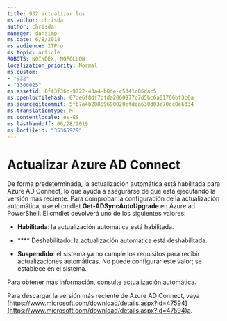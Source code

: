```yaml
---
title: 932 actualizar los
ms.author: chrisda
author: chrisda
manager: dansimp
ms.date: 6/8/2018
ms.audience: ITPro
ms.topic: article
ROBOTS: NOINDEX, NOFOLLOW
localization_priority: Normal
ms.custom:
- "932"
- "1300025"
ms.assetid: 8f43f36c-9722-43a4-b0de-c5341c06dac5
ms.openlocfilehash: 07de6f8df7bfda2060977c7d5bc6a01766bf3c0a
ms.sourcegitcommit: 5fb7a4b28859690020efdea630d03e70cc0e6334
ms.translationtype: MT
ms.contentlocale: es-ES
ms.lasthandoff: 06/28/2019
ms.locfileid: "35365929"
---
```

# <a name="upgrade-azure-ad-connect"></a>Actualizar Azure AD Connect

De forma predeterminada, la actualización automática está habilitada para Azure AD Connect, lo que ayuda a asegurarse de que está ejecutando la versión más reciente. Para comprobar la configuración de la actualización automática, use el cmdlet **Get-ADSyncAutoUpgrade** en Azure ad PowerShell. El cmdlet devolverá uno de los siguientes valores:

- **Habilitada**: la actualización automática está habilitada.

- **** Deshabilitado: la actualización automática está deshabilitada.

- **Suspendido**: el sistema ya no cumple los requisitos para recibir actualizaciones automáticas. No puede configurar este valor; se establece en el sistema.

Para obtener más información, consulte [actualización automática](https://docs.microsoft.com/azure/active-directory/connect/active-directory-aadconnect-feature-automatic-upgrade).

Para descargar la versión más reciente de Azure AD Connect, vaya [https://www.microsoft.com/download/details.aspx?id=47594](https://www.microsoft.com/download/details.aspx?id=47594)a.
